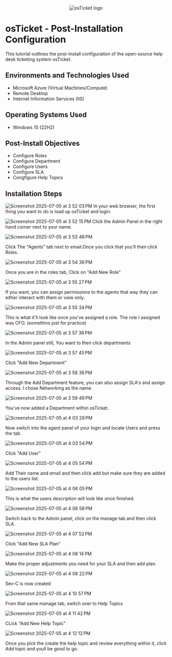 <p align="center">
<img src="https://i.imgur.com/Clzj7Xs.png" alt="osTicket logo"/>
</p>

<h1>osTicket - Post-Installation Configuration</h1>
This tutorial outlines the post-install configuration of the open-source help desk ticketing system osTicket.<br />






<h2>Environments and Technologies Used</h2>

- Microsoft Azure (Virtual Machines/Compute)
- Remote Desktop
- Internet Information Services (IIS)

<h2>Operating Systems Used </h2>

- Windows 10</b> (22H2)

<h2>Post-Install Objectives</h2>

- Configure Roles
- Configure Department
- Configure Users
- Configure SLA
- Congfigure Help Topics

<h2>Installation Steps</h2>


![Screenshot 2025-07-05 at 3 52 03 PM](https://github.com/user-attachments/assets/b3da59de-2f82-46a3-8b13-a74e99ab612a)
In your web browser, the first thing you want to do is load up osTicket and login.



![Screenshot 2025-07-05 at 3 52 15 PM](https://github.com/user-attachments/assets/58129d5d-5943-4700-827e-aefe60cfe9b1)
Click the Admin Panel in the right hand corner next to your name.



![Screenshot 2025-07-05 at 3 53 48 PM](https://github.com/user-attachments/assets/f3715fb9-83b6-44d4-848e-42e58d42a30e)

Click The "Agents" tab next to email.Once you click that you'll then click Roles.


![Screenshot 2025-07-05 at 3 54 36 PM](https://github.com/user-attachments/assets/bfce53aa-3867-4961-9d73-cb9c32f42fe1)


Once you are in the roles tab, Click on "Add New Role"

![Screenshot 2025-07-05 at 3 55 27 PM](https://github.com/user-attachments/assets/a2a57377-ce2f-4cb6-8d1f-7a6037d85d4e)

If you want, you can assign permissions to the agents that way they can either interact with them or view only.

![Screenshot 2025-07-05 at 3 55 34 PM](https://github.com/user-attachments/assets/f246e955-93b5-4423-9db8-88e4df7fd2bc)

This is what it'll look like once you've assigned a role. The role I assigned was CFO. (somethins just for practice)

![Screenshot 2025-07-05 at 3 57 38 PM](https://github.com/user-attachments/assets/2a491163-64ab-41df-95d8-2e746cfa7a64)

In the Admin panel still, You want to then click departments

![Screenshot 2025-07-05 at 3 57 45 PM](https://github.com/user-attachments/assets/f8cd7d90-2725-4402-a83b-a9bd17bf30a0)

Click "Add New Department"

![Screenshot 2025-07-05 at 3 58 36 PM](https://github.com/user-attachments/assets/33c254ac-a7c2-48ea-ad6f-2ce7712fc9f1)

Through the Add Department feature, you can also assign SLA's and assign access. I chose Networking as the name.

![Screenshot 2025-07-05 at 3 59 49 PM](https://github.com/user-attachments/assets/599e7596-61f8-4bc9-8f0b-eaf02aaa129b)

You've now added a Department within osTicket.


![Screenshot 2025-07-05 at 4 03 28 PM](https://github.com/user-attachments/assets/11ff535b-8227-4716-83cc-7d089ea9bc8e)

Now switch into the agent panel of your login and locate Users and press the tab.


![Screenshot 2025-07-05 at 4 03 54 PM](https://github.com/user-attachments/assets/65a29fc4-d6ca-4eb5-8192-f8dcc9e99ccc)


Click "Add User"


![Screenshot 2025-07-05 at 4 05 54 PM](https://github.com/user-attachments/assets/81c516a4-36c8-44c2-94f2-f6d5fbb64f3f)

Add Their name and email and then click add but make sure they are added to the users list.


![Screenshot 2025-07-05 at 4 06 05 PM](https://github.com/user-attachments/assets/06274cbf-f488-4eba-8893-26f39b3a7ceb)


This is what the users description will look like once finished.



![Screenshot 2025-07-05 at 4 06 58 PM](https://github.com/user-attachments/assets/76ad2caa-ca76-422e-b91e-4c169398d44c)

Switch back to the Admin panel, click on the manage tab and then click SLA.


![Screenshot 2025-07-05 at 4 07 52 PM](https://github.com/user-attachments/assets/d69fb812-a1ad-4cc2-b25b-848b6701579f)


Click "Add New SLA Plan"

![Screenshot 2025-07-05 at 4 08 14 PM](https://github.com/user-attachments/assets/4c0b4b33-8101-4806-a02c-c39356400fa6)

 Make the proper adjustments you need for your SLA and then add plan.




![Screenshot 2025-07-05 at 4 08 22 PM](https://github.com/user-attachments/assets/80945c30-0870-48fe-9931-26d93bf8a0f9)

Sev-C is now created



![Screenshot 2025-07-05 at 4 10 57 PM](https://github.com/user-attachments/assets/86764159-92d2-4040-ae65-cf535db5d5ab)

From that same manage tab, switch over to Help Topics



![Screenshot 2025-07-05 at 4 11 42 PM](https://github.com/user-attachments/assets/3c5d22fd-995f-43ab-ae3b-eae155e8148e)

CLick "Add New Help Topic"


![Screenshot 2025-07-05 at 4 12 12 PM](https://github.com/user-attachments/assets/f5286915-cc09-4d3d-8184-65c5a86d74ff)

Once you pick the create the help topic and review everything within it, click Add topic and youll be good to go.

